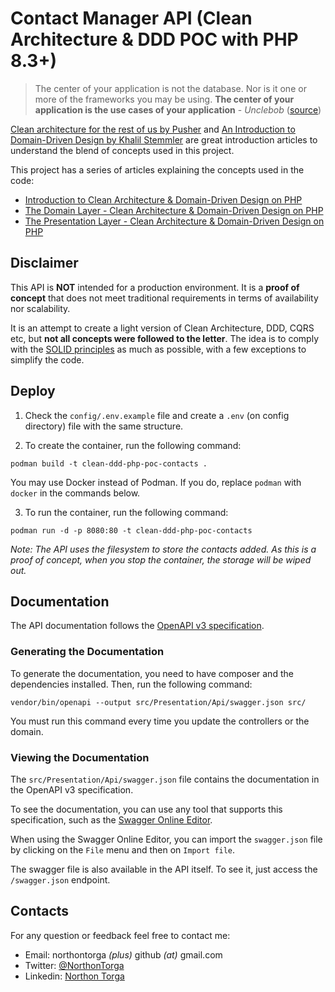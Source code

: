 # Contact Manager API (Clean Architecture & DDD POC with PHP 8.3+)

> The center of your application is not the database. Nor is it one or more of the frameworks you may be using. **The center of your application is the use cases of your application**  -  _Unclebob_ ([source](https://blog.8thlight.com/uncle-bob/2012/05/15/NODB.html "NODB"))

[Clean architecture for the rest of us by Pusher](https://pusher.com/tutorials/clean-architecture-introduction) and [An Introduction to Domain-Driven Design by Khalil Stemmler](https://khalilstemmler.com/articles/domain-driven-design-intro/) are great introduction articles to understand the blend of concepts used in this project.  

This project has a series of articles explaining the concepts used in the code:

- [Introduction to Clean Architecture & Domain-Driven Design on PHP](https://ntorga.com/introduction-to-clean-architecture-and-domain-driven-design-on-php/)
- [The Domain Layer - Clean Architecture & Domain-Driven Design on PHP](https://ntorga.com/the-domain-layer-clean-architecture-and-domain-driven-design-on-php/)
- [The Presentation Layer - Clean Architecture & Domain-Driven Design on PHP](https://ntorga.com/the-presentation-layer-clean-architecture-and-domain-driven-design-on-php/)

## Disclaimer  

This API is **NOT** intended for a production environment. It is a **proof of concept** that does not meet traditional requirements in terms of availability nor scalability.

It is an attempt to create a light version of Clean Architecture, DDD, CQRS etc, but **not all concepts were followed to the letter**. The idea is to comply with the [SOLID principles](https://scotch.io/bar-talk/s-o-l-i-d-the-first-five-principles-of-object-oriented-design) as much as possible, with a few exceptions to simplify the code.

## Deploy  

1. Check the `config/.env.example` file and create a `.env` (on config directory) file with the same structure.

2. To create the container, run the following command:

```
podman build -t clean-ddd-php-poc-contacts .
```

You may use Docker instead of Podman. If you do, replace `podman` with `docker` in the commands below.

3. To run the container, run the following command:

```
podman run -d -p 8080:80 -t clean-ddd-php-poc-contacts
```

_Note: The API uses the filesystem to store the contacts added. As this is a proof of concept, when you stop the container, the storage will be wiped out._
  
## Documentation

The API documentation follows the [OpenAPI v3 specification](https://swagger.io/specification/).

### Generating the Documentation

To generate the documentation, you need to have composer and the dependencies installed. Then, run the following command:

```
vendor/bin/openapi --output src/Presentation/Api/swagger.json src/
```

You must run this command every time you update the controllers or the domain.

### Viewing the Documentation

The `src/Presentation/Api/swagger.json` file contains the documentation in the OpenAPI v3 specification.

To see the documentation, you can use any tool that supports this specification, such as the [Swagger Online Editor](https://editor.swagger.io/).

When using the Swagger Online Editor, you can import the `swagger.json` file by clicking on the `File` menu and then on `Import file`.

The swagger file is also available in the API itself. To see it, just access the `/swagger.json` endpoint.

## Contacts

For any question or feedback feel free to contact me:  
* Email: northontorga _(plus)_ github _(at)_ gmail.com  
* Twitter: [@NorthonTorga](https://twitter.com/northontorga)  
* Linkedin: [Northon Torga](https://www.linkedin.com/in/ntorga/)
